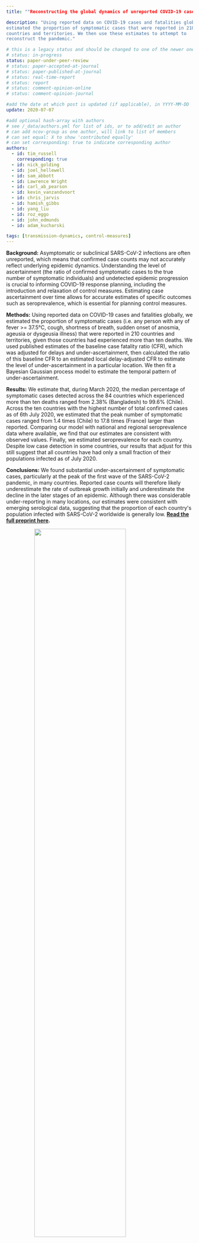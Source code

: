 ```yaml
---
title: ""Reconstructing the global dynamics of unreported COVID-19 cases and infections" 

description: "Using reported data on COVID-19 cases and fatalities globally, we
estimated the proportion of symptomatic cases that were reported in 210
countries and territories. We then use these estimates to attempt to
reconstruct the pandemic."

# this is a legacy status and should be changed to one of the newer ones
# status: in-progress
status: paper-under-peer-review
# status: paper-accepted-at-journal
# status: paper-published-at-journal
# status: real-time-report
# status: report
# status: comment-opinion-online
# status: comment-opinion-journal

#add the date at which post is updated (if applicable), in YYYY-MM-DD
update: 2020-07-07

#add optional hash-array with authors
# see /_data/authors.yml for list of ids, or to add/edit an author
# can add ncov-group as one author, will link to list of members
# can set equal: X to show 'contributed equally'
# can set corresponding: true to indicate corresponding author
authors:
  - id: tim_russell
    corresponding: true
  - id: nick_golding
  - id: joel_hellewell
  - id: sam_abbott
  - id: Lawrence Wright
  - id: carl_ab_pearson
  - id: kevin_vanzandvoort
  - id: chris_jarvis
  - id: hamish_gibbs
  - id: yang_liu
  - id: roz_eggo
  - id: john_edmunds
  - id: adam_kucharski

tags: [transmission-dynamics, control-measures]
---
```


**Background:** Asymptomatic or subclinical SARS-CoV-2 infections are often unreported, which means that confirmed case counts may not accurately reflect
underlying epidemic dynamics. Understanding the level of ascertainment (the ratio of confirmed symptomatic cases to the true number of symptomatic
individuals) and undetected epidemic progression is crucial to informing COVID-19 response planning, including the introduction and relaxation of
control measures. Estimating case ascertainment over time allows for accurate estimates of specific outcomes such as seroprevalence, which is essential for
planning control measures.

**Methods:** Using reported data on COVID-19 cases and fatalities globally, we estimated the proportion of symptomatic cases (i.e. any person with any of
fever >= 37.5°C, cough, shortness of breath, sudden onset of anosmia, ageusia or dysgeusia illness) that were reported in 210 countries and territories,
given those countries had experienced more than ten deaths. We used published estimates of the baseline case fatality ratio (CFR), which was adjusted for
delays and under-ascertainment, then calculated the ratio of this baseline CFR to an estimated local delay-adjusted CFR to estimate the level of
under-ascertainment in a particular location. We then fit a Bayesian Gaussian process model to estimate the temporal pattern of under-ascertainment.


**Results:** We estimate that, during March 2020, the median percentage of symptomatic cases detected across the 84 countries which experienced more than
ten deaths ranged from 2.38% (Bangladesh) to 99.6% (Chile). Across the ten countries with the highest number of total confirmed cases as of 6th July 2020,
we estimated that the peak number of symptomatic cases ranged from 1.4 times (Chile) to 17.8 times (France) larger than reported. Comparing our model with
national and regional seroprevalence data where available, we find that our estimates are consistent with observed values. Finally, we estimated
seroprevalence for each country. Despite low case detection in some countries, our results that adjust for this still suggest that all countries have had only
a small fraction of their populations infected as of July 2020.

**Conclusions:** We found substantial under-ascertainment of symptomatic cases, particularly at the peak of the first wave of the SARS-CoV-2 pandemic, in many countries.
Reported case counts will therefore likely underestimate the rate of outbreak growth initially and underestimate the decline in the later stages of an
epidemic. Although there was considerable under-reporting in many locations, our estimates were consistent with emerging serological data, suggesting that
the proportion of each country's population infected with SARS-CoV-2 worldwide is generally low.
**[Read the full preprint here](reports/UnderReporting.pdf).**

<img src="figures/under_reporting.png" width="70%" style="display: block; margin: auto;" />
***Figure 2: Confirmed case curves adjusted for temporal under-ascertainment. Panel A: Confirmed cases (left) and adjusted cases (right) for the ten
countries with the highest number of confirmed cases. Panel B: Confirmed cases (left) and adjusted cases (right) for the ten countries with the highest number
of confirmed cases after adjusting for under-ascertainment. There are two countries which change between panels A and B: France and Mexico are replaced
by Chile and Peru respectively. Panel C: The same curves plotted in panel A, but with a plot per country. Blue shaded region corresponds to the 95% CrI of
the adjusted curves. Panels A and B highlight between country variation whereas panel C highlights within country variation.*
